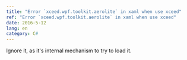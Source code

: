 ```yaml
---
title: "Error `xceed.wpf.toolkit.aerolite` in xaml when use xceed"
ref: "Error `xceed.wpf.toolkit.aerolite` in xaml when use xceed"
date: 2016-5-12
lang: en
category: C#
---
```


Ignore it, as it's internal mechanism to try to load it.
